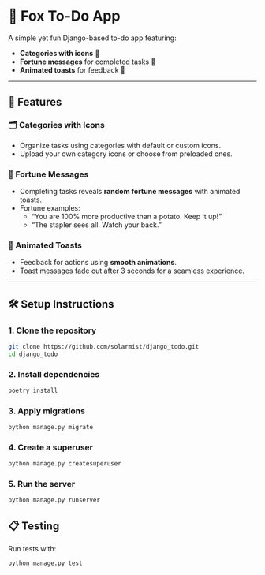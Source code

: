 # 🦊 Fox To-Do App

A simple yet fun Django-based to-do app featuring:
- **Categories with icons** 🎨
- **Fortune messages** for completed tasks 🔮
- **Animated toasts** for feedback 🎉

---

## 🚀 **Features**

### 🗂️ Categories with Icons
- Organize tasks using categories with default or custom icons.
- Upload your own category icons or choose from preloaded ones.

### 🔮 Fortune Messages
- Completing tasks reveals **random fortune messages** with animated toasts.
- Fortune examples:
   - “You are 100% more productive than a potato. Keep it up!”
   - “The stapler sees all. Watch your back.”

### 🎉 Animated Toasts
- Feedback for actions using **smooth animations**.
- Toast messages fade out after 3 seconds for a seamless experience.


---

## 🛠 **Setup Instructions**

### 1. Clone the repository
```bash
git clone https://github.com/solarmist/django_todo.git
cd django_todo
```

### 2. Install dependencies
```bash
poetry install
```
### 3. Apply migrations
```bash
python manage.py migrate
```

### 4. Create a superuser
```bash
python manage.py createsuperuser
```

### 5. Run the server
```bash
python manage.py runserver
```

## 📋 Testing

Run tests with:
```bash
python manage.py test
```
